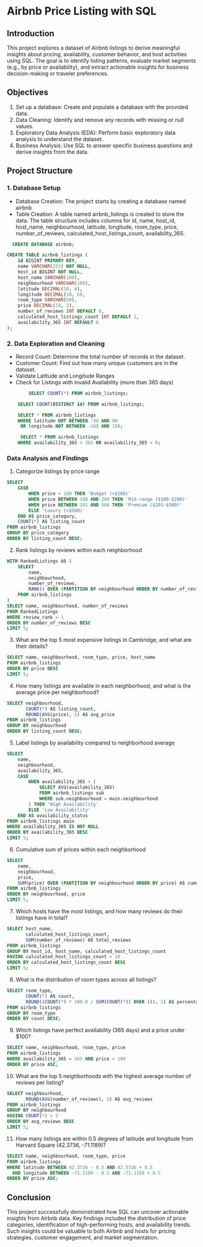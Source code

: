 # Airbnb Price Listing with SQL

## Introduction
This project explores a dataset of Airbnb listings to derive meaningful insights about pricing, availability, customer behavior, and host activities using SQL. The goal is to identify listing patterns, evaluate market segments (e.g., by price or availability), and extract actionable insights for business decision-making or traveler preferences. 

## Objectives
1. Set up a database: Create and populate a database with the provided data.
2. Data Cleaning: Identify and remove any records with missing or null values.
3. Exploratory Data Analysis (EDA): Perform basic exploratory data analysis to understand the dataset.
4. Business Analysis: Use SQL to answer specific business questions and derive insights from the data.

## Project Structure
  ### 1. Database Setup
  * Database Creation: The project starts by creating a database named airbnb
  * Table Creation: A table named airbnb_listings is created to store the data. The table structure includes columns for id, name, host_id, host_name, neighbourhood, latitude, longitude, room_type, price, number_of_reviews, calculated_host_listings_count, availability_365.

```sql
  CREATE DATABASE airbnb;

CREATE TABLE airbnb_listings (
    id BIGINT PRIMARY KEY,
    name VARCHAR(255) NOT NULL,
    host_id BIGINT NOT NULL,
    host_name VARCHAR(100),
    neighbourhood VARCHAR(100),
    latitude DECIMAL(10, 6),
    longitude DECIMAL(10, 6),
    room_type VARCHAR(50),
    price DECIMAL(10, 2),
    number_of_reviews INT DEFAULT 0,
    calculated_host_listings_count INT DEFAULT 1,
    availability_365 INT DEFAULT 0
);
```
### 2. Data Exploration and Cleaning
   * Record Count: Determine the total number of records in the dataset.
   * Customer Count: Find out how many unique customers are in the dataset.
   *  Validate Latitude and Longitude Ranges
   * Check for Listings with Invalid Availability (more than 365 days)

 ```sql
         SELECT COUNT(*) FROM airbnb_listings;
```
```sql
    SELECT COUNT(DISTINCT id) FROM airbnb_listings;
```
```sql
    SELECT * FROM airbnb_listings
    WHERE latitude NOT BETWEEN -90 AND 90
     OR longitude NOT BETWEEN -180 AND 180;
```
```sql
     SELECT * FROM airbnb_listings
    WHERE availability_365 > 365 OR availability_365 < 0;
```

### Data Analysis and Findings
1. Categorize listings by price range 
```sql
SELECT 
    CASE 
        WHEN price < 100 THEN 'Budget (<$100)'
        WHEN price BETWEEN 100 AND 200 THEN 'Mid-range ($100-$200)'
        WHEN price BETWEEN 201 AND 500 THEN 'Premium ($201-$500)'
        ELSE 'Luxury (>$500)'
    END AS price_category,
    COUNT(*) AS listing_count
FROM airbnb_listings
GROUP BY price_category
ORDER BY listing_count DESC;
```
2. Rank listings by reviews within each neighborhood
```sql
WITH RankedListings AS (
    SELECT 
        name, 
        neighbourhood, 
        number_of_reviews,
        RANK() OVER (PARTITION BY neighbourhood ORDER BY number_of_reviews DESC) AS review_rank
    FROM airbnb_listings
)
SELECT name, neighbourhood, number_of_reviews
FROM RankedListings
WHERE review_rank = 1
ORDER BY number_of_reviews DESC
LIMIT 5;
```
 3. What are the top 5 most expensive listings in Cambridge, and what are their details?
```sql
SELECT name, neighbourhood, room_type, price, host_name
FROM airbnb_listings
ORDER BY price DESC
LIMIT 5;
```
4. How many listings are available in each neighborhood, and what is the average price per neighborhood?
```sql
SELECT neighbourhood, 
       COUNT(*) AS listing_count, 
       ROUND(AVG(price), 2) AS avg_price
FROM airbnb_listings
GROUP BY neighbourhood
ORDER BY listing_count DESC;
```
 5. Label listings by availability compared to neighborhood average
```sql
SELECT 
    name, 
    neighbourhood, 
    availability_365,
    CASE 
        WHEN availability_365 > (
            SELECT AVG(availability_365) 
            FROM airbnb_listings sub 
            WHERE sub.neighbourhood = main.neighbourhood
        ) THEN 'High Availability'
        ELSE 'Low Availability'
    END AS availability_status
FROM airbnb_listings main
WHERE availability_365 IS NOT NULL
ORDER BY availability_365 DESC
LIMIT 5;
```
6. Cumulative sum of prices within each neighborhood 
```sql
SELECT 
    name, 
    neighbourhood, 
    price,
    SUM(price) OVER (PARTITION BY neighbourhood ORDER BY price) AS cumulative_price
FROM airbnb_listings
ORDER BY neighbourhood, price
LIMIT 5;
```
7. Which hosts have the most listings, and how many reviews do their listings have in total?
```sql
SELECT host_name, 
       calculated_host_listings_count, 
       SUM(number_of_reviews) AS total_reviews
FROM airbnb_listings
GROUP BY host_id, host_name, calculated_host_listings_count
HAVING calculated_host_listings_count > 10
ORDER BY calculated_host_listings_count DESC
LIMIT 5;
```
8. What is the distribution of room types across all listings?
```sql
SELECT room_type, 
       COUNT(*) AS count, 
       ROUND((COUNT(*) * 100.0 / SUM(COUNT(*)) OVER ()), 2) AS percentage
FROM airbnb_listings
GROUP BY room_type
ORDER BY count DESC;
```
9. Which listings have perfect availability (365 days) and a price under $100?
```sql
SELECT name, neighbourhood, room_type, price
FROM airbnb_listings
WHERE availability_365 = 365 AND price < 100
ORDER BY price ASC;
```
10. What are the top 5 neighborhoods with the highest average number of reviews per listing?
```sql
SELECT neighbourhood, 
       ROUND(AVG(number_of_reviews), 2) AS avg_reviews
FROM airbnb_listings
GROUP BY neighbourhood
HAVING COUNT(*) > 5
ORDER BY avg_reviews DESC
LIMIT 5;
```
11. How many listings are within 0.5 degrees of latitude and longitude from Harvard Square (42.3736, -71.1189)?
```sql
SELECT name, neighbourhood, room_type, price
FROM airbnb_listings
WHERE latitude BETWEEN 42.3736 - 0.5 AND 42.3736 + 0.5
  AND longitude BETWEEN -71.1189 - 0.5 AND -71.1189 + 0.5
ORDER BY price ASC;
```
## Conclusion
This project successfully demonstrated how SQL can uncover actionable insights from Airbnb data. Key findings included the distribution of price categories, identification of high-performing hosts, and availability trends. Such insights could be valuable to both Airbnb and hosts for pricing strategies, customer engagement, and market segmentation.


